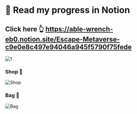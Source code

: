 # 🚀 Read my progress in Notion
## Click here 👆 https://able-wrench-eb0.notion.site/Escape-Metaverse-c9e0e8c497e94046a945f5790f75fede


![1](https://user-images.githubusercontent.com/101281380/159196833-0e91b1f8-08c1-44d3-a7ea-9c4381c2a85e.png)

### Shop 🛒

![Shop](https://user-images.githubusercontent.com/101281380/162970630-54c71f56-1b61-4e91-9a12-3b31442e6a95.png)


### Bag 👜

![Bag](https://user-images.githubusercontent.com/101281380/162970916-7ce5ce25-904e-4647-a497-b07da6269889.png)
